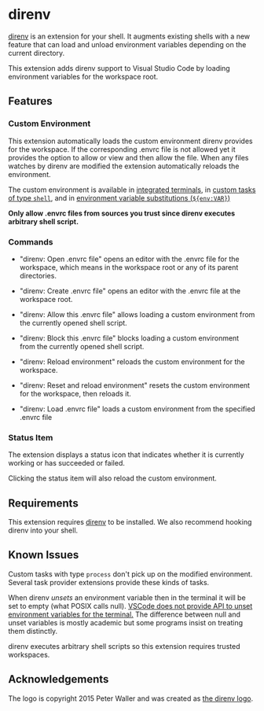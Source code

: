 # direnv

[direnv] is an extension for your shell.
It augments existing shells with a new feature
that can load and unload environment variables
depending on the current directory.

This extension adds direnv support to Visual Studio Code
by loading environment variables for the workspace root.

[direnv]: https://direnv.net/


## Features

### Custom Environment

This extension automatically loads the custom environment
direnv provides for the workspace.
If the corresponding .envrc file is not allowed yet
it provides the option to allow or view and then allow the file.
When any files watches by direnv are modified
the extension automatically reloads the environment.

The custom environment is available in [integrated terminals][vscode-terminal],
in [custom tasks of type `shell`][vscode-tasks],
and in [environment variable substitutions (`${env:VAR}`)][vscode-env-vars]

**Only allow .envrc files from sources you trust
since direnv executes arbitrary shell script.**

[vscode-terminal]: https://code.visualstudio.com/docs/editor/integrated-terminal
[vscode-tasks]: https://code.visualstudio.com/docs/editor/tasks#_custom-tasks
[vscode-env-vars]: https://code.visualstudio.com/docs/editor/variables-reference#_environment-variables

### Commands

*	"direnv: Open .envrc file"
	opens an editor with the .envrc file for the workspace,
	which means in the workspace root or any of its parent directories.

*	"direnv: Create .envrc file"
	opens an editor with the .envrc file at the workspace root.

*	"direnv: Allow this .envrc file"
	allows loading a custom environment from the currently opened shell script.

*	"direnv: Block this .envrc file"
	blocks loading a custom environment from the currently opened shell script.

*	"direnv: Reload environment"
	reloads the custom environment for the workspace.

*	"direnv: Reset and reload environment"
	resets the custom environment for the workspace, then reloads it.

*	"direnv: Load .envrc file"
	loads a custom environment from the specified .envrc file

### Status Item

The extension displays a status icon
that indicates whether it is currently working or has succeeded or failed.

Clicking the status item will also reload the custom environment.


## Requirements

This extension requires [direnv] to be installed.
We also recommend hooking direnv into your shell.


## Known Issues

Custom tasks with type `process` don't pick up on the modified environment.
Several task provider extensions provide these kinds of tasks.

When direnv *unsets* an environment variable
then in the terminal it will be set to empty
(what POSIX calls null).
[VSCode does not provide API to unset environment variables for the terminal.][vscode-evc]
The difference between null and unset variables is mostly academic
but some programs insist on treating them distinctly.

[vscode-evc]: https://github.com/microsoft/vscode/issues/185200

direnv executes arbitrary shell scripts
so this extension requires trusted workspaces.


## Acknowledgements

The logo is copyright 2015 Peter Waller
and was created as [the direnv logo](https://github.com/direnv/direnv-logo).
